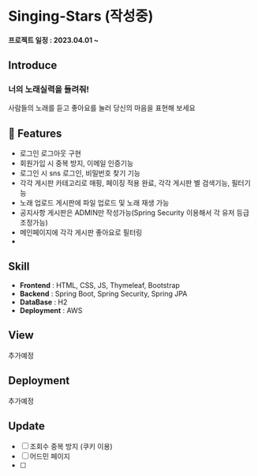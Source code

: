 # Singing-Stars (작성중)
#### 프로젝트 일정 : 2023.04.01 ~

## Introduce
### 너의 노래실력을 들려줘!

사람들의 노래를 듣고 좋아요를 눌러 당신의 마음을 표현해 보세요


## 📌 Features

* 로그인 로그아웃 구현 
* 회원가입 시 중복 방지, 이메일 인증기능
* 로그인 시 sns 로그인, 비밀번호 찾기 기능
* 각각 게시판 카테고리로 매핑, 페이징 적용 완료, 각각 게시판 별 검색기능, 필터기능
* 노래 업로드 게시판에 파일 업로드 및 노래 재생 가능
* 공지사항 게시판은 ADMIN만 작성가능(Spring Security 이용해서 각 유저 등급 조정가능)
* 메인페이지에 각각 게시판 좋아요로 필터링
* 



## Skill

* **Frontend** : HTML, CSS, JS, Thymeleaf, Bootstrap 
* **Backend** : Spring Boot, Spring Security, Spring JPA
* **DataBase** : H2
* **Deployment** : AWS

## View
추가예정

## Deployment
추가예정

## Update
- [ ] 조회수 중복 방지 (쿠키 이용)
- [ ] 어드민 페이지
- [ ] 



